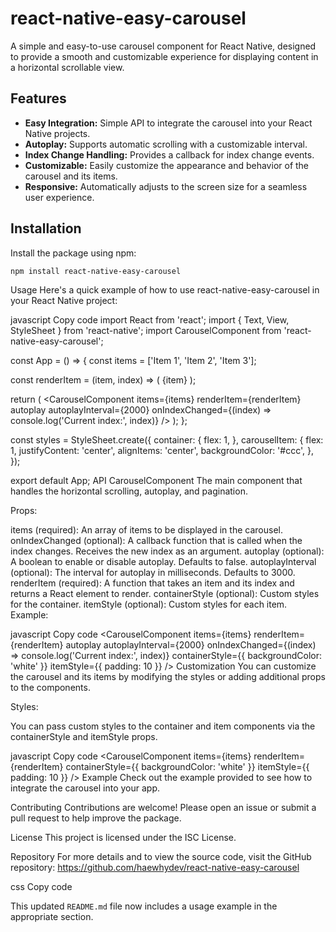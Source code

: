 # react-native-easy-carousel

A simple and easy-to-use carousel component for React Native, designed to provide a smooth and customizable experience for displaying content in a horizontal scrollable view.

## Features

- **Easy Integration:** Simple API to integrate the carousel into your React Native projects.
- **Autoplay:** Supports automatic scrolling with a customizable interval.
- **Index Change Handling:** Provides a callback for index change events.
- **Customizable:** Easily customize the appearance and behavior of the carousel and its items.
- **Responsive:** Automatically adjusts to the screen size for a seamless user experience.

## Installation

Install the package using npm:

```bash
npm install react-native-easy-carousel
```

Usage
Here's a quick example of how to use react-native-easy-carousel in your React Native project:

javascript
Copy code
import React from 'react';
import { Text, View, StyleSheet } from 'react-native';
import CarouselComponent from 'react-native-easy-carousel';

const App = () => {
const items = ['Item 1', 'Item 2', 'Item 3'];

const renderItem = (item, index) => (
<View style={styles.carouselItem}>
<Text>{item}</Text>
</View>
);

return (
<View style={styles.container}>
<CarouselComponent
items={items}
renderItem={renderItem}
autoplay
autoplayInterval={2000}
onIndexChanged={(index) => console.log('Current index:', index)}
/>
</View>
);
};

const styles = StyleSheet.create({
container: {
flex: 1,
},
carouselItem: {
flex: 1,
justifyContent: 'center',
alignItems: 'center',
backgroundColor: '#ccc',
},
});

export default App;
API
CarouselComponent
The main component that handles the horizontal scrolling, autoplay, and pagination.

Props:

items (required): An array of items to be displayed in the carousel.
onIndexChanged (optional): A callback function that is called when the index changes. Receives the new index as an argument.
autoplay (optional): A boolean to enable or disable autoplay. Defaults to false.
autoplayInterval (optional): The interval for autoplay in milliseconds. Defaults to 3000.
renderItem (required): A function that takes an item and its index and returns a React element to render.
containerStyle (optional): Custom styles for the container.
itemStyle (optional): Custom styles for each item.
Example:

javascript
Copy code
<CarouselComponent
items={items}
renderItem={renderItem}
autoplay
autoplayInterval={2000}
onIndexChanged={(index) => console.log('Current index:', index)}
containerStyle={{ backgroundColor: 'white' }}
itemStyle={{ padding: 10 }}
/>
Customization
You can customize the carousel and its items by modifying the styles or adding additional props to the components.

Styles:

You can pass custom styles to the container and item components via the containerStyle and itemStyle props.

javascript
Copy code
<CarouselComponent
items={items}
renderItem={renderItem}
containerStyle={{ backgroundColor: 'white' }}
itemStyle={{ padding: 10 }}
/>
Example
Check out the example provided to see how to integrate the carousel into your app.

Contributing
Contributions are welcome! Please open an issue or submit a pull request to help improve the package.

License
This project is licensed under the ISC License.

Repository
For more details and to view the source code, visit the GitHub repository: https://github.com/haewhydev/react-native-easy-carousel

css
Copy code

This updated `README.md` file now includes a usage example in the appropriate section.
